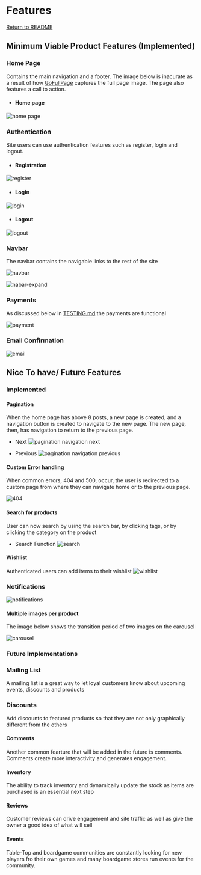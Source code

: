 # Features

[Return to README](README.md)

## Minimum Viable Product Features (Implemented)

### Home Page

Contains the main navigation and a footer. The image below is inacurate as a result of how [GoFullPage](chrome://extensions/) captures the full page image. The page also features a call to action.

  - #### Home page
  ![home page](documentation/features/homepage.png)

### Authentication
Site users can use authentication features such as register, login and logout.

  - #### Registration
  ![register](documentation/features/register.png)

  - #### Login
  ![login](documentation/features/login.png)

  - #### Logout
  ![logout](documentation/features/logout.png)

### Navbar

The navbar contains the navigable links to the rest of the site

![navbar](documentation/features/navbar.png)

![nabar-expand](documentation/features/navbar-expand.png)


### Payments

As discussed below in [TESTING.md](TESTING.md) the payments are functional

![payment](documentation/features/payment.png)

### Email Confirmation

![email](documentation/features/email.png)


## Nice To have/ Future Features

### Implemented

#### Pagination

When the home page has above 8 posts, a new page is created, and a navigation button is created to navigate to the new page. The new page, then, has navigation to return to the previous page.
  
  - Next
![pagination navigation next](documentation/features/pagination-next.png)

- Previous
![pagination navigation previous](documentation/features/pagination-last.png)

#### Custom Error handling

  When common errors, 404 and 500, occur, the user is redirected to a custom page from where they can navigate home or to the previous page.

  ![404](documentation/features/404.png)

#### Search for products

User can now search by using the search bar, by clicking tags, or by clicking the category on the product
  - Search Function
  ![search](documentation/features/search.png)


#### Wishlist
Authenticated users can add items to their wishlist
    ![wishlist](documentation/features/wishlist.png)


### Notifications
![notifications](documentation/features/notification.png)

#### Multiple images per product

 The image below shows the transition period of two images on the carousel

![carousel](documentation/features/carousel.png)

### Future Implementations
  
  ### Mailing List
  A mailing list is a great way to let loyal customers know about upcoming events, discounts and products

  ### Discounts
  Add discounts to featured products so that they are not only graphically different from the others
  
  #### Comments
  Another common fearture that will be added in the future is comments. Comments create more interactivity and generates engagement. 

  #### Inventory
  The ability to track inventory and dynamically update the stock as items are purchased is an essential next step
  
  #### Reviews
  Customer reviews can drive engagement and site traffic as well as give the owner a good idea of what will sell

  #### Events
  Table-Top and boardgame communities are constantly looking for new players fro their own games and many boardgame stores run events for the community.

